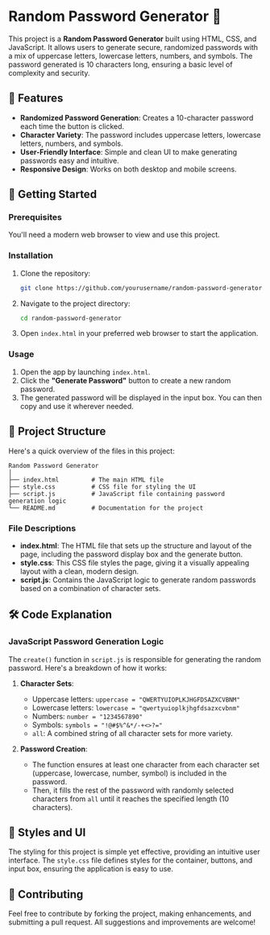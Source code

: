 
# Random Password Generator 🔐

This project is a **Random Password Generator** built using HTML, CSS, and JavaScript. It allows users to generate secure, randomized passwords with a mix of uppercase letters, lowercase letters, numbers, and symbols. The password generated is 10 characters long, ensuring a basic level of complexity and security.

## 🌟 Features

- **Randomized Password Generation**: Creates a 10-character password each time the button is clicked.
- **Character Variety**: The password includes uppercase letters, lowercase letters, numbers, and symbols.
- **User-Friendly Interface**: Simple and clean UI to make generating passwords easy and intuitive.
- **Responsive Design**: Works on both desktop and mobile screens.

## 🚀 Getting Started

### Prerequisites

You'll need a modern web browser to view and use this project.

### Installation

1. Clone the repository:
   ```bash
   git clone https://github.com/yourusername/random-password-generator.git
   ```

2. Navigate to the project directory:
   ```bash
   cd random-password-generator
   ```

3. Open `index.html` in your preferred web browser to start the application.

### Usage

1. Open the app by launching `index.html`.
2. Click the **"Generate Password"** button to create a new random password.
3. The generated password will be displayed in the input box. You can then copy and use it wherever needed.

## 📂 Project Structure

Here's a quick overview of the files in this project:

```
Random Password Generator
│
├── index.html         # The main HTML file
├── style.css          # CSS file for styling the UI
├── script.js          # JavaScript file containing password generation logic
└── README.md          # Documentation for the project
```

### File Descriptions

- **index.html**: The HTML file that sets up the structure and layout of the page, including the password display box and the generate button.
- **style.css**: This CSS file styles the page, giving it a visually appealing layout with a clean, modern design.
- **script.js**: Contains the JavaScript logic to generate random passwords based on a combination of character sets.

## 🛠️ Code Explanation

### JavaScript Password Generation Logic

The `create()` function in `script.js` is responsible for generating the random password. Here's a breakdown of how it works:

1. **Character Sets**:
   - Uppercase letters: `uppercase = "QWERTYUIOPLKJHGFDSAZXCVBNM"`
   - Lowercase letters: `lowercase = "qwertyuioplkjhgfdsazxcvbnm"`
   - Numbers: `number = "1234567890"`
   - Symbols: `symbols = "!@#$%^&*/-+<>?="`
   - `all`: A combined string of all character sets for more variety.

2. **Password Creation**:
   - The function ensures at least one character from each character set (uppercase, lowercase, number, symbol) is included in the password.
   - Then, it fills the rest of the password with randomly selected characters from `all` until it reaches the specified length (10 characters).


## 🎨 Styles and UI

The styling for this project is simple yet effective, providing an intuitive user interface. The `style.css` file defines styles for the container, buttons, and input box, ensuring the application is easy to use.


## 🤝 Contributing

Feel free to contribute by forking the project, making enhancements, and submitting a pull request. All suggestions and improvements are welcome!
